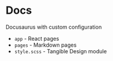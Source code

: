 # Docs

Docusaurus with custom configuration

- `app` - React pages
- `pages` - Markdown pages
- `style.scss` - Tangible Design module
